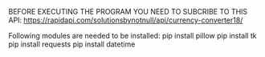 BEFORE EXECUTING THE PROGRAM YOU NEED TO SUBCRIBE TO THIS API:
https://rapidapi.com/solutionsbynotnull/api/currency-converter18/

Following modules are needed to be installed:
pip install pillow
pip install tk
pip install requests
pip install datetime
